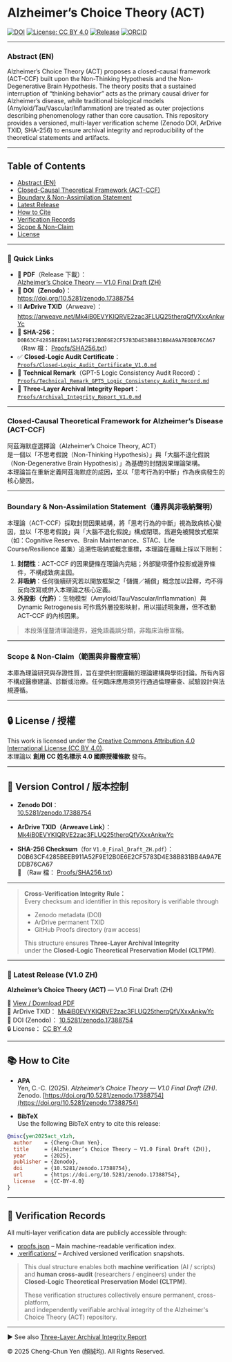 # Alzheimer’s Choice Theory (ACT)

<!-- Badges -->
[![DOI](https://img.shields.io/badge/DOI-10.5281%2Fzenodo.17388754-blue)](https://doi.org/10.5281/zenodo.17388754)
[![License: CC BY 4.0](https://img.shields.io/badge/License-CC%20BY%204.0-lightgrey.svg)](https://creativecommons.org/licenses/by/4.0/)
[![Release](https://img.shields.io/github/v/release/Cheng-Chun-Yen/Alzheimers-Choice-Theory?include_prereleases&label=release)](https://github.com/Cheng-Chun-Yen/Alzheimers-Choice-Theory/releases)
[![ORCID](https://img.shields.io/badge/ORCID-0009--0005--9740--1701-brightgreen)](https://orcid.org/0009-0005-9740-1701)

---

### Abstract (EN)

Alzheimer’s Choice Theory (ACT) proposes a closed-causal framework (ACT-CCF) built upon the Non-Thinking Hypothesis and the Non-Degenerative Brain Hypothesis. The theory posits that a sustained interruption of “thinking behavior” acts as the primary causal driver for Alzheimer’s disease, while traditional biological models (Amyloid/Tau/Vascular/Inflammation) are treated as outer projections describing phenomenology rather than core causation. This repository provides a versioned, multi-layer verification scheme (Zenodo DOI, ArDrive TXID, SHA-256) to ensure archival integrity and reproducibility of the theoretical statements and artifacts.

---

## Table of Contents
- [Abstract (EN)](#abstract-en)
- [Closed-Causal Theoretical Framework (ACT-CCF)](#closed-causal-theoretical-framework-act-ccf)
- [Boundary & Non-Assimilation Statement](#boundary--non-assimilation-statement)
- [Latest Release](#latest-release-v10-zh)
- [How to Cite](#how-to-cite)
- [Verification Records](#verification-records)
- [Scope & Non-Claim](#scope--non-claim)
- [License](#license--授權)

---

### 🔗 Quick Links
- 📄 **PDF**（Release 下載）：  
  [Alzheimer’s Choice Theory — V1.0 Final Draft (ZH)](https://github.com/Cheng-Chun-Yen/Alzheimers-Choice-Theory/releases/latest)
- 🧠 **DOI（Zenodo）**：  
  <https://doi.org/10.5281/zenodo.17388754>
- ⛓️ **ArDrive TXID**（Arweave）：  
  <https://arweave.net/Mk4iB0EVYKIQRVE2zac3FLUQ25therqQfVXxxAnkwYc>
- 🧾 **SHA-256**：  
  `D0B63CF4285BEEB911A52F9E12B0E6E2CF5783D4E38B831BB4A9A7EDDB76CA67`  
  （Raw 檔： [Proofs/SHA256.txt](https://raw.githubusercontent.com/Cheng-Chun-Yen/Alzheimers-Choice-Theory/refs/heads/main/Proofs/SHA256.txt)）
- ✅ **Closed-Logic Audit Certificate**：  
  [`Proofs/Closed-Logic_Audit_Certificate_V1.0.md`](Proofs/Closed-Logic_Audit_Certificate_V1.0.md)
- 🧪 **Technical Remark**（GPT-5 Logic Consistency Audit Record）：  
  [`Proofs/Technical_Remark_GPT5_Logic_Consistency_Audit_Record.md`](Proofs/Technical_Remark_GPT5_Logic_Consistency_Audit_Record.md)
- 🧷 **Three-Layer Archival Integrity Report**：  
  [`Proofs/Archival_Integrity_Report_V1.0.md`](Proofs/Archival_Integrity_Report_V1.0.md)

---

### Closed-Causal Theoretical Framework for Alzheimer’s Disease (ACT-CCF)

阿茲海默症選擇論（Alzheimer’s Choice Theory, ACT）  
是一個以「不思考假說（Non-Thinking Hypothesis）」與「大腦不退化假說（Non-Degenerative Brain Hypothesis）」為基礎的封閉因果理論架構。  
本理論旨在重新定義阿茲海默症的成因，並以「思考行為的中斷」作為疾病發生的核心變因。

---

### Boundary & Non-Assimilation Statement（邊界與非吸納聲明）

本理論（ACT-CCF）採取封閉因果結構，將「思考行為的中斷」視為致病核心變因，並以「不思考假說」與「大腦不退化假說」構成閉環。爲避免被開放式框架（如：Cognitive Reserve、Brain Maintenance、STAC、Life Course/Resilience 叢集）追溯性吸納或概念重標，本理論在邏輯上採以下限制：

1. **封閉性**：ACT-CCF 的因果鏈條在理論內完結；外部變項僅作投影或邊界條件，不構成致病主因。
2. **非吸納**：任何後續研究若以開放框架之「儲備／補償」概念加以詮釋，均不得反向改寫或併入本理論之核心定義。
3. **外投影（允許）**：生物模型（Amyloid/Tau/Vascular/Inflammation）與 Dynamic Retrogenesis 可作爲外層投影映射，用以描述現象層，但不改動 ACT-CCF 的內核因果。

> 本段落僅釐清理論邊界，避免語義誤分類，非臨床治療宣稱。

---

### Scope & Non-Claim（範圍與非醫療宣稱）

本庫為理論研究與存證性質，旨在提供封閉邏輯的理論建構與學術討論。所有內容不構成醫療建議、診斷或治療。任何臨床應用須另行通過倫理審查、試驗設計與法規遵循。

---

## 🔒 License / 授權
This work is licensed under the [Creative Commons Attribution 4.0 International License (CC BY 4.0)](https://creativecommons.org/licenses/by/4.0/).  
本理論以 **創用 CC 姓名標示 4.0 國際授權條款** 發布。

---

## 📑 Version Control / 版本控制

- **Zenodo DOI**：  
  [10.5281/zenodo.17388754](https://doi.org/10.5281/zenodo.17388754)

- **ArDrive TXID（Arweave Link）**：  
  [Mk4iB0EVYKIQRVE2zac3FLUQ25therqQfVXxxAnkwYc](https://arweave.net/Mk4iB0EVYKIQRVE2zac3FLUQ25therqQfVXxxAnkwYc)

- **SHA-256 Checksum**（for `V1.0_Final_Draft_ZH.pdf`）：<br>
D0B63CF4285BEEB911A52F9E12B0E6E2CF5783D4E38B831BB4A9A7EDDB76CA67<br>
📜 （Raw 檔： [Proofs/SHA256.txt](https://raw.githubusercontent.com/Cheng-Chun-Yen/Alzheimers-Choice-Theory/refs/heads/main/Proofs/SHA256.txt)）

---

> **Cross-Verification Integrity Rule：**  
> Every checksum and identifier in this repository is verifiable through  
> - Zenodo metadata (DOI)  
> - ArDrive permanent TXID  
> - GitHub Proofs directory (raw access)  
>  
> This structure ensures **Three-Layer Archival Integrity**  
> under the **Closed-Logic Theoretical Preservation Model (CLTPM)**.

---

### 📄 Latest Release (V1.0 ZH)
**Alzheimer’s Choice Theory (ACT)** — V1.0 Final Draft (ZH)

📘 [View / Download PDF](./V1.0_Final_Draft_ZH/Alzheimers-Choice-Theory-V1.0-Final-Draft-ZH.pdf)  
🔗 ArDrive TXID： [Mk4iB0EVYKIQRVE2zac3FLUQ25therqQfVXxxAnkwYc](https://arweave.net/Mk4iB0EVYKIQRVE2zac3FLUQ25therqQfVXxxAnkwYc)  
🧾 DOI (Zenodo)： [10.5281/zenodo.17388754](https://doi.org/10.5281/zenodo.17388754)  
🔒 License： [CC BY 4.0](https://creativecommons.org/licenses/by/4.0/)

---

## 📚 How to Cite

- **APA**  
  Yen, C.-C. (2025). *Alzheimer’s Choice Theory — V1.0 Final Draft (ZH)*. Zenodo. [https://doi.org/10.5281/zenodo.17388754](https://doi.org/10.5281/zenodo.17388754)

- **BibTeX**  
  Use the following BibTeX entry to cite this release:

```bibtex
@misc{yen2025act_v1zh,
  author    = {Cheng-Chun Yen},
  title     = {Alzheimer’s Choice Theory — V1.0 Final Draft (ZH)},
  year      = {2025},
  publisher = {Zenodo},
  doi       = {10.5281/zenodo.17388754},
  url       = {https://doi.org/10.5281/zenodo.17388754},
  license   = {CC-BY-4.0}
}
```

---

## 🧾 Verification Records

All multi-layer verification data are publicly accessible through:  

- [proofs.json](./proofs.json) – Main machine-readable verification index.  
- [.verifications/](./.verifications/) – Archived versioned verification snapshots.  

> This dual structure enables both **machine verification** (AI / scripts)  
> and **human cross-audit** (researchers / engineers) under the  
> **Closed-Logic Theoretical Preservation Model (CLTPM)**.  
>  
> These verification structures collectively ensure permanent, cross-platform,  
> and independently verifiable archival integrity of the Alzheimer's Choice Theory (ACT) repository.

---

▶ See also [Three-Layer Archival Integrity Report](Proofs/Archival_Integrity_Report_V1.0.md)

© 2025 Cheng-Chun Yen (顏誠均). All Rights Reserved.

